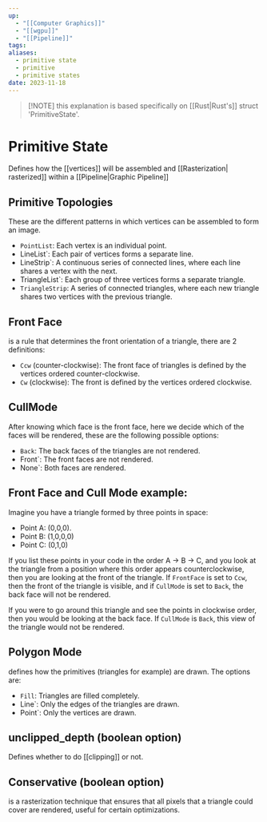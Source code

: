 ```yaml
---
up:
  - "[[Computer Graphics]]"
  - "[[wgpu]]"
  - "[[Pipeline]]"
tags: 
aliases:
  - primitive state
  - primitive
  - primitive states
date: 2023-11-18
---
```


> [!NOTE] this explanation is based specifically on [[Rust|Rust's]] struct 'PrimitiveState'.
# Primitive State
Defines how the [[vertices]] will be assembled and [[Rasterization| rasterized]] within a [[Pipeline|Graphic Pipeline]]

## Primitive Topologies
These are the different patterns in which vertices can be assembled to form an image.
- `PointList`: Each vertex is an individual point.
- LineList`: Each pair of vertices forms a separate line.
- LineStrip`: A continuous series of connected lines, where each line shares a vertex with the next.
- TriangleList`: Each group of three vertices forms a separate triangle.
- `TriangleStrip`: A series of connected triangles, where each new triangle shares two vertices with the previous triangle.


<!-- TODO: so far the `strip_index_format` is not that relevant, if I ever use it in the future, I will come back here to define it -->

## Front Face
is a rule that determines the front orientation of a triangle, there are 2 definitions:
- `Ccw` (counter-clockwise): The front face of triangles is defined by the vertices ordered counter-clockwise.
- `Cw` (clockwise): The front is defined by the vertices ordered clockwise.
## CullMode
After knowing which face is the front face, here we decide which of the faces will be rendered, these are the following possible options:

- `Back`: The back faces of the triangles are not rendered.
- Front`: The front faces are not rendered.
- None`: Both faces are rendered.

## Front Face and Cull Mode example:
Imagine you have a triangle formed by three points in space:

- Point A: (0,0,0).
- Point B: (1,0,0,0)
- Point C: (0,1,0)

If you list these points in your code in the order A -> B -> C, and you look at the triangle from a position where this order appears counterclockwise, then you are looking at the front of the triangle. If `FrontFace` is set to `Ccw`, then the front of the triangle is visible, and if `CullMode` is set to `Back`, the back face will not be rendered.

If you were to go around this triangle and see the points in clockwise order, then you would be looking at the back face. If `CullMode` is `Back`, this view of the triangle would not be rendered.

## Polygon Mode
defines how the primitives (triangles for example) are drawn. The options are:
- `Fill`: Triangles are filled completely.
- Line`: Only the edges of the triangles are drawn.
- Point`: Only the vertices are drawn.

## unclipped_depth (boolean option)
Defines whether to do [[clipping]] or not.

## Conservative (boolean option)
is a rasterization technique that ensures that all pixels that a triangle could cover are rendered, useful for certain optimizations. 
<!-- TODO: research more to have this concept separated out in another note -->



